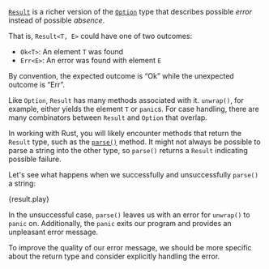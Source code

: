 [`Result`][result] is a richer version of the [`Option`][option] type that 
describes possible *error* instead of possible *absence*.

That is, `Result<T, E>` could have one of two outcomes:

* `Ok<T>`: An element `T` was found
* `Err<E>`: An error was found with element `E`

By convention, the expected outcome is “Ok” while the unexpected outcome is “Err”.

Like `Option`, `Result` has many methods associated with it. `unwrap()`, for 
example, either yields the element `T` or `panic`s. For case handling, 
there are many combinators between `Result` and `Option` that overlap.

In working with Rust, you will likely encounter methods that return the 
`Result` type, such as the [`parse()`][parse] method. It might not always 
be possible to parse a string into the other type, so `parse()` returns a 
`Result` indicating possible failure.

Let's see what happens when we successfully and unsuccessfully `parse()` a string:

{result.play}

In the unsuccessful case, `parse()` leaves us with an error for `unwrap()` 
to `panic` on. Additionally, the `panic` exits our program and provides an 
unpleasant error message.

To improve the quality of our error message, we should be more specific 
about the return type and consider explicitly handling the error.

[option]: http://doc.rust-lang.org/std/option/enum.Option.html
[result]: http://doc.rust-lang.org/std/result/enum.Result.html
[parse]: https://doc.rust-lang.org/std/primitive.str.html#method.parse

